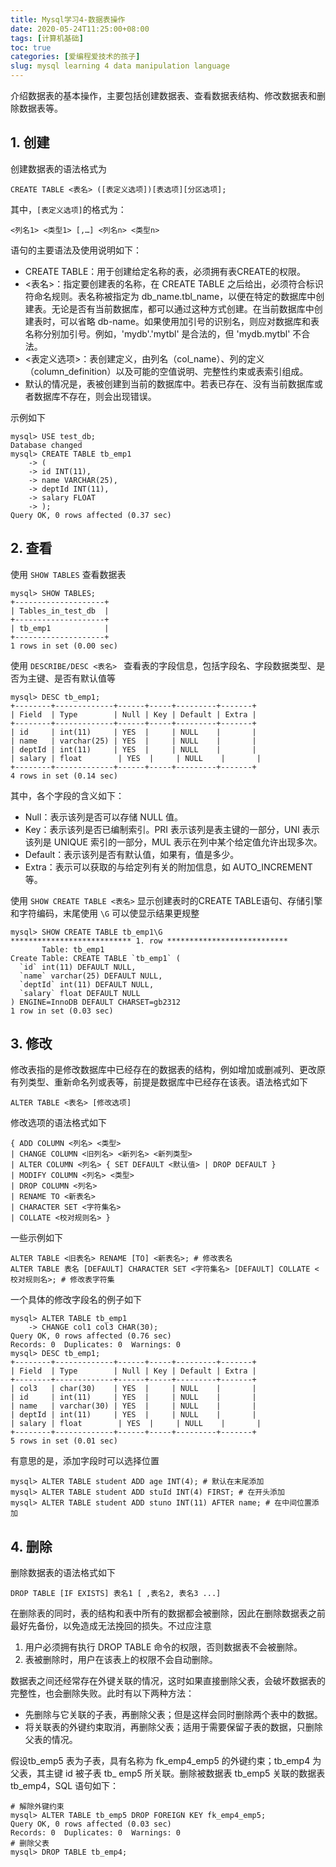```yaml
---
title: Mysql学习4-数据表操作
date: 2020-05-24T11:25:00+08:00
tags: [计算机基础]
toc: true
categories: [爱编程爱技术的孩子]
slug: mysql learning 4 data manipulation language 
---
```


介绍数据表的基本操作，主要包括创建数据表、查看数据表结构、修改数据表和删除数据表等。

<!--more-->

## 1. 创建

创建数据表的语法格式为

```mysql
CREATE TABLE <表名> ([表定义选项])[表选项][分区选项];
```

其中，`[表定义选项]`的格式为：

```mysql
<列名1> <类型1> [,…] <列名n> <类型n>
```

语句的主要语法及使用说明如下：

- CREATE TABLE：用于创建给定名称的表，必须拥有表CREATE的权限。
- <表名>：指定要创建表的名称，在 CREATE TABLE 之后给出，必须符合标识符命名规则。表名称被指定为 db_name.tbl_name，以便在特定的数据库中创建表。无论是否有当前数据库，都可以通过这种方式创建。在当前数据库中创建表时，可以省略 db-name。如果使用加引号的识别名，则应对数据库和表名称分别加引号。例如，'mydb'.'mytbl' 是合法的，但 'mydb.mytbl' 不合法。
- <表定义选项>：表创建定义，由列名（col_name）、列的定义（column_definition）以及可能的空值说明、完整性约束或表索引组成。
- 默认的情况是，表被创建到当前的数据库中。若表已存在、没有当前数据库或者数据库不存在，则会出现错误。

示例如下

```mysql
mysql> USE test_db;
Database changed
mysql> CREATE TABLE tb_emp1
    -> (
    -> id INT(11),
    -> name VARCHAR(25),
    -> deptId INT(11),
    -> salary FLOAT
    -> );
Query OK, 0 rows affected (0.37 sec)
```

## 2. 查看

使用 `SHOW TABLES` 查看数据表

```mysql
mysql> SHOW TABLES;
+--------------------+
| Tables_in_test_db  |
+--------------------+
| tb_emp1            |
+--------------------+
1 rows in set (0.00 sec)
```

使用 `DESCRIBE/DESC <表名> ` 查看表的字段信息，包括字段名、字段数据类型、是否为主键、是否有默认值等

```mysql
mysql> DESC tb_emp1;
+--------+-------------+------+-----+---------+-------+
| Field  | Type        | Null | Key | Default | Extra |
+--------+-------------+------+-----+---------+-------+
| id     | int(11)     | YES  |     | NULL    |       |
| name   | varchar(25) | YES  |     | NULL    |       |
| deptId | int(11)     | YES  |     | NULL    |       |
| salary | float        | YES  |     | NULL    |       |
+--------+-------------+------+-----+---------+-------+
4 rows in set (0.14 sec)
```

其中，各个字段的含义如下：

- Null：表示该列是否可以存储 NULL 值。
- Key：表示该列是否已编制索引。PRI 表示该列是表主键的一部分，UNI 表示该列是 UNIQUE 索引的一部分，MUL 表示在列中某个给定值允许出现多次。
- Default：表示该列是否有默认值，如果有，值是多少。
- Extra：表示可以获取的与给定列有关的附加信息，如 AUTO_INCREMENT 等。

使用 `SHOW CREATE TABLE <表名>` 显示创建表时的CREATE TABLE语句、存储引擎和字符编码，末尾使用 `\G` 可以使显示结果更规整

```mysql
mysql> SHOW CREATE TABLE tb_emp1\G
*************************** 1. row ***************************
       Table: tb_emp1
Create Table: CREATE TABLE `tb_emp1` (
  `id` int(11) DEFAULT NULL,
  `name` varchar(25) DEFAULT NULL,
  `deptId` int(11) DEFAULT NULL,
  `salary` float DEFAULT NULL
) ENGINE=InnoDB DEFAULT CHARSET=gb2312
1 row in set (0.03 sec)
```

## 3. 修改

修改表指的是修改数据库中已经存在的数据表的结构，例如增加或删减列、更改原有列类型、重新命名列或表等，前提是数据库中已经存在该表。语法格式如下

```mysql
ALTER TABLE <表名> [修改选项]
```

修改选项的语法格式如下

```mysql
{ ADD COLUMN <列名> <类型>
| CHANGE COLUMN <旧列名> <新列名> <新列类型>
| ALTER COLUMN <列名> { SET DEFAULT <默认值> | DROP DEFAULT }
| MODIFY COLUMN <列名> <类型>
| DROP COLUMN <列名>
| RENAME TO <新表名>
| CHARACTER SET <字符集名>
| COLLATE <校对规则名> }
```

一些示例如下

```mysql
ALTER TABLE <旧表名> RENAME [TO] <新表名>; # 修改表名
ALTER TABLE 表名 [DEFAULT] CHARACTER SET <字符集名> [DEFAULT] COLLATE <校对规则名>; # 修改表字符集
```

一个具体的修改字段名的例子如下

```mysql
mysql> ALTER TABLE tb_emp1
    -> CHANGE col1 col3 CHAR(30);
Query OK, 0 rows affected (0.76 sec)
Records: 0  Duplicates: 0  Warnings: 0
mysql> DESC tb_emp1;
+--------+-------------+------+-----+---------+-------+
| Field  | Type        | Null | Key | Default | Extra |
+--------+-------------+------+-----+---------+-------+
| col3   | char(30)    | YES  |     | NULL    |       |
| id     | int(11)     | YES  |     | NULL    |       |
| name   | varchar(30) | YES  |     | NULL    |       |
| deptId | int(11)     | YES  |     | NULL    |       |
| salary | float        | YES  |     | NULL    |       |
+--------+-------------+------+-----+---------+-------+
5 rows in set (0.01 sec)
```

有意思的是，添加字段时可以选择位置

```mysql
mysql> ALTER TABLE student ADD age INT(4); # 默认在末尾添加
mysql> ALTER TABLE student ADD stuId INT(4) FIRST; # 在开头添加
mysql> ALTER TABLE student ADD stuno INT(11) AFTER name; # 在中间位置添加
```

## 4. 删除

删除数据表的语法格式如下

```mysql
DROP TABLE [IF EXISTS] 表名1 [ ,表名2, 表名3 ...]
```

在删除表的同时，表的结构和表中所有的数据都会被删除，因此在删除数据表之前最好先备份，以免造成无法挽回的损失。不过应注意

1. 用户必须拥有执行 DROP TABLE 命令的权限，否则数据表不会被删除。
2. 表被删除时，用户在该表上的权限不会自动删除。

数据表之间还经常存在外键关联的情况，这时如果直接删除父表，会破坏数据表的完整性，也会删除失败。此时有以下两种方法：

- 先删除与它关联的子表，再删除父表；但是这样会同时删除两个表中的数据。
- 将关联表的外键约束取消，再删除父表；适用于需要保留子表的数据，只删除父表的情况。

假设tb_emp5 表为子表，具有名称为 fk_emp4_emp5 的外键约束；tb_emp4 为父表，其主键 id 被子表 tb_ emp5 所关联。删除被数据表 tb_emp5 关联的数据表 tb_emp4，SQL 语句如下：

```mysql
# 解除外键约束
mysql> ALTER TABLE tb_emp5 DROP FOREIGN KEY fk_emp4_emp5;
Query OK, 0 rows affected (0.03 sec)
Records: 0  Duplicates: 0  Warnings: 0
# 删除父表
mysql> DROP TABLE tb_emp4;
```

